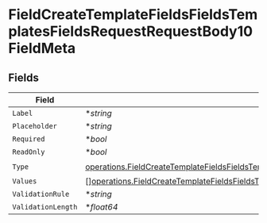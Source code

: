 # FieldCreateTemplateFieldsFieldsTemplatesFieldsRequestRequestBody10FieldMeta


## Fields

| Field                                                                                                                                                                                                    | Type                                                                                                                                                                                                     | Required                                                                                                                                                                                                 | Description                                                                                                                                                                                              |
| -------------------------------------------------------------------------------------------------------------------------------------------------------------------------------------------------------- | -------------------------------------------------------------------------------------------------------------------------------------------------------------------------------------------------------- | -------------------------------------------------------------------------------------------------------------------------------------------------------------------------------------------------------- | -------------------------------------------------------------------------------------------------------------------------------------------------------------------------------------------------------- |
| `Label`                                                                                                                                                                                                  | **string*                                                                                                                                                                                                | :heavy_minus_sign:                                                                                                                                                                                       | N/A                                                                                                                                                                                                      |
| `Placeholder`                                                                                                                                                                                            | **string*                                                                                                                                                                                                | :heavy_minus_sign:                                                                                                                                                                                       | N/A                                                                                                                                                                                                      |
| `Required`                                                                                                                                                                                               | **bool*                                                                                                                                                                                                  | :heavy_minus_sign:                                                                                                                                                                                       | N/A                                                                                                                                                                                                      |
| `ReadOnly`                                                                                                                                                                                               | **bool*                                                                                                                                                                                                  | :heavy_minus_sign:                                                                                                                                                                                       | N/A                                                                                                                                                                                                      |
| `Type`                                                                                                                                                                                                   | [operations.FieldCreateTemplateFieldsFieldsTemplatesFieldsRequestRequestBody10FieldMetaType](../../models/operations/fieldcreatetemplatefieldsfieldstemplatesfieldsrequestrequestbody10fieldmetatype.md) | :heavy_check_mark:                                                                                                                                                                                       | N/A                                                                                                                                                                                                      |
| `Values`                                                                                                                                                                                                 | [][operations.FieldCreateTemplateFieldsFieldsTemplatesFieldsValues](../../models/operations/fieldcreatetemplatefieldsfieldstemplatesfieldsvalues.md)                                                     | :heavy_minus_sign:                                                                                                                                                                                       | N/A                                                                                                                                                                                                      |
| `ValidationRule`                                                                                                                                                                                         | **string*                                                                                                                                                                                                | :heavy_minus_sign:                                                                                                                                                                                       | N/A                                                                                                                                                                                                      |
| `ValidationLength`                                                                                                                                                                                       | **float64*                                                                                                                                                                                               | :heavy_minus_sign:                                                                                                                                                                                       | N/A                                                                                                                                                                                                      |
